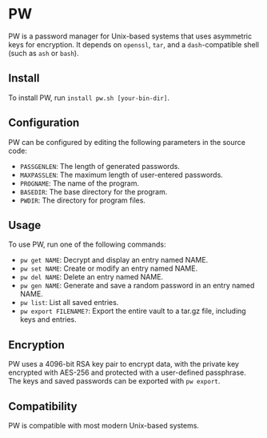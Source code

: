 # PW
PW is a password manager for Unix-based systems that uses asymmetric keys for encryption. It depends on `openssl`, `tar`, and a `dash`-compatible shell (such as `ash` or `bash`).

## Install
To install PW, run `install pw.sh [your-bin-dir]`.

## Configuration
PW can be configured by editing the following parameters in the source code:

+ `PASSGENLEN`: The length of generated passwords.
+ `MAXPASSLEN`: The maximum length of user-entered passwords.
+ `PROGNAME`: The name of the program.
+ `BASEDIR`: The base directory for the program.
+ `PWDIR`: The directory for program files.

## Usage
To use PW, run one of the following commands:
+ `pw get NAME`: Decrypt and display an entry named NAME.
+ `pw set NAME`: Create or modify an entry named NAME.
+ `pw del NAME`: Delete an entry named NAME.
+ `pw gen NAME`: Generate and save a random password in an entry named NAME.
+ `pw list`: List all saved entries.
+ `pw export FILENAME?`: Export the entire vault to a tar.gz file, including keys and entries.

## Encryption
PW uses a 4096-bit RSA key pair to encrypt data, with the private key encrypted with AES-256 and protected with a user-defined passphrase. The keys and saved passwords can be exported with `pw export`. 

## Compatibility
PW is compatible with most modern Unix-based systems.
